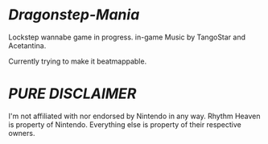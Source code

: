 # ***Dragonstep-Mania***
Lockstep wannabe game in progress.
in-game Music by TangoStar and Acetantina.

Currently trying to make it beatmappable.

# ***__PURE DISCLAIMER__***
I'm not affiliated with nor endorsed by Nintendo in any way.
Rhythm Heaven is property of Nintendo.
Everything else is property of their respective owners.